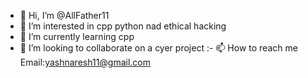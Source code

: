 - 👋 Hi, I’m @AllFather11
- 👀 I’m interested in cpp python nad ethical hacking 
- 🌱 I’m currently learning cpp 
- 💞️ I’m looking to collaborate on a cyer project 
:- 📫 How to reach me Email:yashnaresh11@gmail.com

<!---
AllFather11/AllFather11 is a ✨ special ✨ repository because its `README.md` (this file) appears on your GitHub profile.
You can click the Preview link to take a look at your changes.
--->
